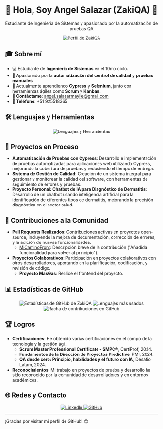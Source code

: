 <div align="center">
  <h1>👋 Hola, Soy Angel Salazar (ZakiQA) 🍫</h1>
  <p>Estudiante de Ingeniería de Sistemas y apasionado por la automatización de pruebas QA</p>
</div>

<div align="center">
  <a href="https://postimg.cc/4nQcf1Lj">
    <img src="https://i.postimg.cc/L4r3VCz4/2.png" alt="Perfil de ZakiQA">
  </a>
</div>

## 🎓 Sobre mí

- 💻 Estudiante de **Ingeniería de Sistemas** en el 10mo ciclo.
- 🧪 Apasionado por la **automatización del control de calidad** y **pruebas manuales**.
- 🚀 Actualmente aprendiendo **Cypress** y **Selenium**, junto con herramientas ágiles como **Scrum** y **Kanban**.
- 📧 **Contáctame**: [angel.salazarmaylle@gmail.com](mailto:angel.salazarmaylle@gmail.com)
- 📱 **Teléfono**: +51 925518365

## 🛠️ Lenguajes y Herramientas

<div align="center">
  <img src="https://skillicons.dev/icons?i=vscode,selenium,spring,py,nodejs,mysql,maven,laravel,java,js,idea,html,cypress,cs,php,git,github,docker,linux&perline=8" alt="Lenguajes y Herramientas" />
</div>

## 🚀 Proyectos en Proceso

- **Automatización de Pruebas con Cypress**: Desarrollo e implementación de pruebas automatizadas para aplicaciones web utilizando Cypress, mejorando la cobertura de pruebas y reduciendo el tiempo de entrega.
- **Sistema de Gestión de Calidad**: Creación de un sistema integral para gestionar y monitorear la calidad del software, con herramientas de seguimiento de errores y pruebas.
- **Proyecto Personal: Chatbot de IA para Diagnóstico de Dermatitis**: Desarrollo de un chatbot usando inteligencia artificial para la identificación de diferentes tipos de dermatitis, mejorando la precisión diagnóstica en el sector salud.

## 👥 Contribuciones a la Comunidad

- **Pull Requests Realizados**: Contribuciones activas en proyectos open-source, incluyendo la mejora de documentación, corrección de errores, y la adición de nuevas funcionalidades.
  - [MiCaminoFront](https://github.com/DanteNico1087/mi-camino-frontend): Descripción breve de la contribución ("Añadida funcionalidad para volver al principio").
- **Proyectos Colaborativos**: Participación en proyectos colaborativos con otros desarrolladores, aportando en la planificación, codificación, y revisión de código.
  - **Proyecto MasGas**: Realice el frontend del proyecto.

## 📊 Estadísticas de GitHub

<div align="center">
  <img src="https://github-readme-stats.vercel.app/api?username=Angelzaki&show_icons=true&theme=radical" alt="Estadísticas de GitHub de ZakiQA" />
  <img src="https://github-readme-stats.vercel.app/api/top-langs/?username=Angelzaki&layout=compact&theme=radical" alt="Lenguajes más usados" />
  <img src="https://streak-stats.demolab.com?user=Angelzaki&theme=radical" alt="Racha de contribuciones en GitHub" />
</div>

## 🏆 Logros

- **Certificaciones**: He obtenido varias certificaciones en el campo de la tecnología y la gestión ágil.
  - **Scrum Master Professional Certificate - SMPC®**, CertiProf, 2024.
  - **Fundamentos de la Dirección de Proyectos Predictive**, PMI, 2024.
  - **QA desde cero: Principio, habilidades y el futuro con IA**, Desafio Latam, 2024.
- **Reconocimientos**: Mi trabajo en proyectos de prueba y desarrollo ha sido reconocido por la comunidad de desarrolladores y en entornos académicos.

## 🌐 Redes y Contacto

<div align="center">
  <a href="[https://www.linkedin.com/in/angel-salazar-36236b198/](https://www.linkedin.com/in/angel-salazar-maylle-36236b198/)" target="_blank">
    <img src="https://img.shields.io/badge/LinkedIn-0077B5?style=for-the-badge&logo=linkedin&logoColor=white" alt="LinkedIn">
  </a>
  <a href="https://github.com/Angelzaki" target="_blank">
    <img src="https://img.shields.io/badge/GitHub-181717?style=for-the-badge&logo=github&logoColor=white" alt="GitHub">
  </a>
</div>

---

¡Gracias por visitar mi perfil de GitHub! 😊

